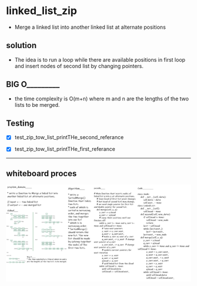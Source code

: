 # linked_list_zip

* Merge a linked list into another linked list at alternate positions

## solution

 - The idea is to run a loop while there are available positions in first loop and insert nodes of second list by changing pointers.

## BIG O_________

* the time complexity is O(m+n) where m and n are the lengths of the two lists to be merged.

## Testing

- [x] test_zip_tow_list_printTHe_second_referance

- [x] test_zip_tow_list_printTHe_first_referance

---

## whiteboard proces

![](zippoared.png)
